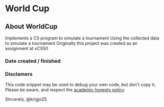 # World Cup

## About WorldCup

Implements a CS program to simulate a tournament
Using the collected data to simulate a tournament
Originally this project was created as an assignment at xCS50

### Date created / finished

###  Disclamers

This code snippet may be used to debug
your own code, but don't copy it,
Please be aware, and respect the [academic honesty policy](https://cs50.harvard.edu/x/2023/honesty/).

Sincerely,
@krigjo25
